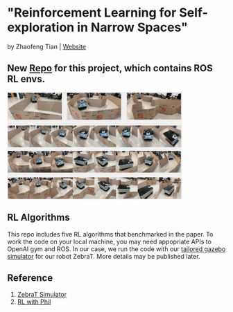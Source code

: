 # "Reinforcement Learning for Self-exploration in Narrow Spaces"
by Zhaofeng Tian | [Website](https://sites.google.com/view/rl4exploration) 

## New [Repo](https://github.com/Zhaofeng-Tian/rl_ros) for this project, which contains ROS RL envs.

 <img src="./whole.png" width = "80%" height = "80%" alt="demo" align=center />

## RL Algorithms
This repo includes five RL algorithms that benchmarked in the paper. 
To work the code on your local machine, you may need appopriate APIs to OpenAI gym and ROS. 
In our case, we run the code with our [tailored gazebo simulator](https://github.com/Zhaofeng-Tian/ZebraT-Simulator) for our robot ZebraT.
More details may be published later.

## Reference
1. [ZebraT Simulator](https://github.com/Zhaofeng-Tian/ZebraT-Simulator)
2. [RL with Phil](https://www.youtube.com/c/MachineLearningwithPhil)
